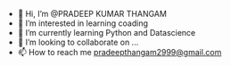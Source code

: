- 👋 Hi, I’m @PRADEEP KUMAR THANGAM
- 👀 I’m interested in learning coading
- 🌱 I’m currently learning Python and Datascience
- 💞️ I’m looking to collaborate on ...
- 📫 How to reach me pradeepthangam2999@gmail.com

<!---
PRADEEP2911/PRADEEP2911 is a ✨ special ✨ repository because its `README.md` (this file) appears on your GitHub profile.
You can click the Preview link to take a look at your changes.
--->
